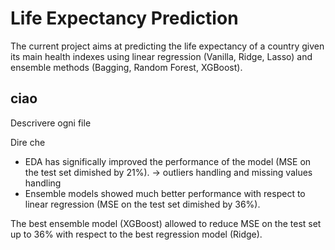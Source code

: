 # Life Expectancy Prediction

The current project aims at predicting the life expectancy of a country given its main health indexes using linear regression (Vanilla, Ridge, Lasso) and ensemble methods (Bagging, Random Forest, XGBoost). 


## ciao
Descrivere ogni file

Dire che


- EDA has significally improved the performance of the model (MSE on the test set dimished by 21%). -> outliers handling and missing values handling
- Ensemble models showed much better performance with respect to linear regression (MSE on the test set dimished by 36%).

The best ensemble model (XGBoost) allowed to reduce MSE on the test set up to 36% with respect to the best regression model (Ridge).


